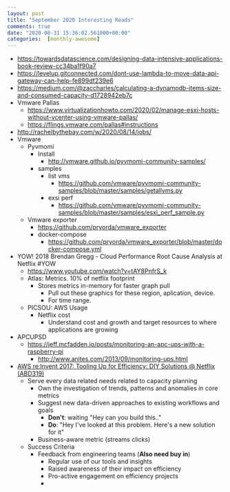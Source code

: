 ```yaml
---
layout: post
title: "September 2020 Interesting Reads"
comments: true
date: "2020-08-31 15:36:02.561000+00:00"
categories:  [monthly-awesome]
---
```




* https://towardsdatascience.com/designing-data-intensive-applications-book-review-cc34ba1f90a7
* https://levelup.gitconnected.com/dont-use-lambda-to-move-data-api-gateway-can-help-fe899df239e6
* https://medium.com/@zaccharles/calculating-a-dynamodb-items-size-and-consumed-capacity-d1728942eb7c
* Vmware Pallas
    * https://www.virtualizationhowto.com/2020/02/manage-esxi-hosts-without-vcenter-using-vmware-pallas/
    * https://flings.vmware.com/pallas#instructions
* http://rachelbythebay.com/w/2020/08/14/jobs/
* Vmware 
    * Pyvmomi
        * Install
            * http://vmware.github.io/pyvmomi-community-samples/
        * samples
            * list vms
                * https://github.com/vmware/pyvmomi-community-samples/blob/master/samples/getallvms.py
            * exsi perf
                * https://github.com/vmware/pyvmomi-community-samples/blob/master/samples/esxi_perf_sample.py
    * Vmware exporter
        * https://github.com/pryorda/vmware_exporter
        * docker-compose
            * https://github.com/pryorda/vmware_exporter/blob/master/docker-compose.yml
* YOW! 2018 Brendan Gregg - Cloud Performance Root Cause Analysis at Netflix #YOW
    * https://www.youtube.com/watch?v=tAY8PnfrS_k
    * Atlas: Metrics. 10% of netflix footprint
        * Stores metrics in-memory for faster graph pull
            * Pull out these graphics for these region, aplication, device.
            * For time range.
    * PICSOU: AWS Usage
        * Netflix cost
            * Understand cost and growth and target resources to where applications are growing
* APCUPSD
    * https://jeff.mcfadden.io/posts/monitoring-an-apc-ups-with-a-raspberry-pi
        * http://www.anites.com/2013/09/monitoring-ups.html
* [AWS re:Invent 2017: Tooling Up for Efficiency: DIY Solutions @ Netflix (ABD319)](https://www.youtube.com/watch?v=U01QSQJmJbQ)
    * Serve every data related needs related to capacity planning
        * Own the investigation of trends, patterns and anomalies in core metrics
        * Suggest new data-driven approaches to existing workflows and goals
            * **Don't**:  waiting "Hey can you build this.."
            * **Do**: "Hey I've looked at this problem. Here's  a new solution for it"
        * Business-aware metric (streams clicks)
    * Success Criteria
        * Feedback from engineering teams (**Also need buy in**)
            * Regular use of our tools and insights
            * Raised awareness of their impact on efficiency
            * Pro-active engagement on efficiency projects
            * 


